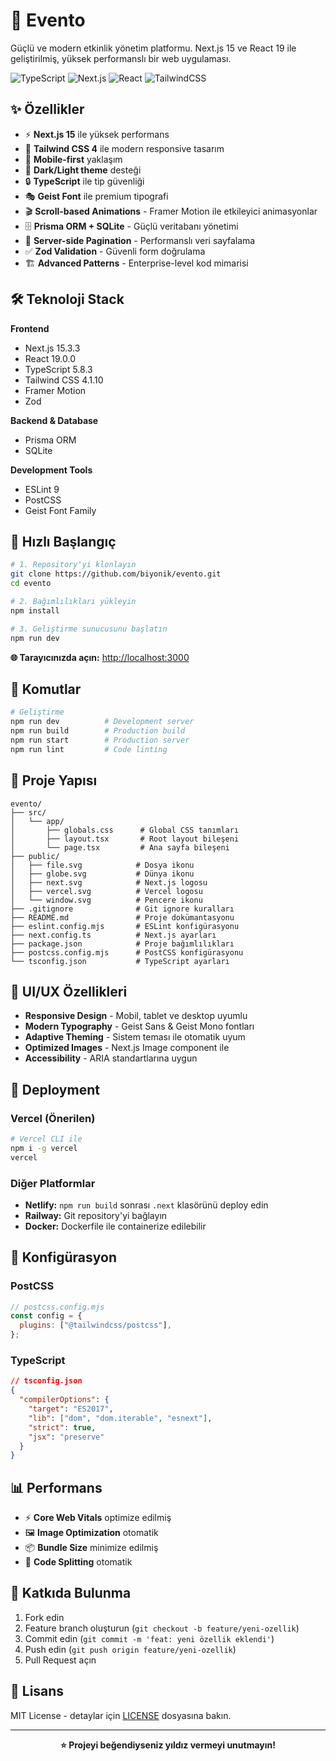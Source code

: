 # 🎉 Evento

Güçlü ve modern etkinlik yönetim platformu. Next.js 15 ve React 19 ile geliştirilmiş, yüksek performanslı bir web
uygulaması.

![TypeScript](https://img.shields.io/badge/TypeScript-007ACC?style=for-the-badge&logo=typescript&logoColor=white)
![Next.js](https://img.shields.io/badge/Next.js-000000?style=for-the-badge&logo=nextdotjs&logoColor=white)
![React](https://img.shields.io/badge/React-20232A?style=for-the-badge&logo=react&logoColor=61DAFB)
![TailwindCSS](https://img.shields.io/badge/Tailwind_CSS-38B2AC?style=for-the-badge&logo=tailwind-css&logoColor=white)

## ✨ Özellikler

- ⚡ **Next.js 15** ile yüksek performans
- 🎨 **Tailwind CSS 4** ile modern responsive tasarım
- 📱 **Mobile-first** yaklaşım
- 🌙 **Dark/Light theme** desteği
- 🔒 **TypeScript** ile tip güvenliği
- 🎭 **Geist Font** ile premium tipografi
- 🎬 **Scroll-based Animations** - Framer Motion ile etkileyici animasyonlar
- 🗄️ **Prisma ORM + SQLite** - Güçlü veritabanı yönetimi
- 📄 **Server-side Pagination** - Performanslı veri sayfalama
- ✅ **Zod Validation** - Güvenli form doğrulama
- 🏗️ **Advanced Patterns** - Enterprise-level kod mimarisi

## 🛠️ Teknoloji Stack

**Frontend**

- Next.js 15.3.3
- React 19.0.0
- TypeScript 5.8.3
- Tailwind CSS 4.1.10
- Framer Motion
- Zod

**Backend & Database**

- Prisma ORM
- SQLite

**Development Tools**

- ESLint 9
- PostCSS
- Geist Font Family

## 🚀 Hızlı Başlangıç

```bash
# 1. Repository'yi klonlayın
git clone https://github.com/biyonik/evento.git
cd evento

# 2. Bağımlılıkları yükleyin
npm install

# 3. Geliştirme sunucusunu başlatın
npm run dev
```

**🌐 Tarayıcınızda açın:** [http://localhost:3000](http://localhost:3000)

## 📜 Komutlar

```bash
# Geliştirme
npm run dev          # Development server
npm run build        # Production build
npm run start        # Production server
npm run lint         # Code linting
```

## 📁 Proje Yapısı

```
evento/
├── src/
│   └── app/
│       ├── globals.css      # Global CSS tanımları
│       ├── layout.tsx       # Root layout bileşeni
│       └── page.tsx         # Ana sayfa bileşeni
├── public/
│   ├── file.svg            # Dosya ikonu
│   ├── globe.svg           # Dünya ikonu
│   ├── next.svg            # Next.js logosu
│   ├── vercel.svg          # Vercel logosu
│   └── window.svg          # Pencere ikonu
├── .gitignore              # Git ignore kuralları
├── README.md               # Proje dokümantasyonu
├── eslint.config.mjs       # ESLint konfigürasyonu
├── next.config.ts          # Next.js ayarları
├── package.json            # Proje bağımlılıkları
├── postcss.config.mjs      # PostCSS konfigürasyonu
└── tsconfig.json           # TypeScript ayarları
```

## 🎨 UI/UX Özellikleri

- **Responsive Design** - Mobil, tablet ve desktop uyumlu
- **Modern Typography** - Geist Sans & Geist Mono fontları
- **Adaptive Theming** - Sistem teması ile otomatik uyum
- **Optimized Images** - Next.js Image component ile
- **Accessibility** - ARIA standartlarına uygun

## 🚀 Deployment

### Vercel (Önerilen)

```bash
# Vercel CLI ile
npm i -g vercel
vercel
```

### Diğer Platformlar

- **Netlify:** `npm run build` sonrası `.next` klasörünü deploy edin
- **Railway:** Git repository'yi bağlayın
- **Docker:** Dockerfile ile containerize edilebilir

## 🔧 Konfigürasyon

### PostCSS

```js
// postcss.config.mjs
const config = {
  plugins: ["@tailwindcss/postcss"],
};
```

### TypeScript

```json
// tsconfig.json
{
  "compilerOptions": {
    "target": "ES2017",
    "lib": ["dom", "dom.iterable", "esnext"],
    "strict": true,
    "jsx": "preserve"
  }
}
```

## 📊 Performans

- ⚡ **Core Web Vitals** optimize edilmiş
- 🖼️ **Image Optimization** otomatik
- 📦 **Bundle Size** minimize edilmiş
- 🔄 **Code Splitting** otomatik

## 🤝 Katkıda Bulunma

1. Fork edin
2. Feature branch oluşturun (`git checkout -b feature/yeni-ozellik`)
3. Commit edin (`git commit -m 'feat: yeni özellik eklendi'`)
4. Push edin (`git push origin feature/yeni-ozellik`)
5. Pull Request açın

## 📄 Lisans

MIT License - detaylar için [LICENSE](LICENSE) dosyasına bakın.

---

<div align="center">
  <strong>⭐ Projeyi beğendiyseniz yıldız vermeyi unutmayın!</strong>
</div>